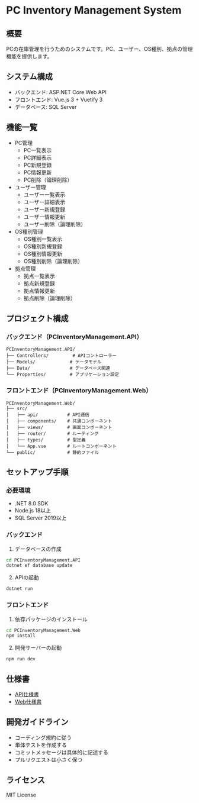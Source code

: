 # PC Inventory Management System

## 概要
PCの在庫管理を行うためのシステムです。PC、ユーザー、OS種別、拠点の管理機能を提供します。

## システム構成
- バックエンド: ASP.NET Core Web API
- フロントエンド: Vue.js 3 + Vuetify 3
- データベース: SQL Server

## 機能一覧
- PC管理
  - PC一覧表示
  - PC詳細表示
  - PC新規登録
  - PC情報更新
  - PC削除（論理削除）
- ユーザー管理
  - ユーザー一覧表示
  - ユーザー詳細表示
  - ユーザー新規登録
  - ユーザー情報更新
  - ユーザー削除（論理削除）
- OS種別管理
  - OS種別一覧表示
  - OS種別新規登録
  - OS種別情報更新
  - OS種別削除（論理削除）
- 拠点管理
  - 拠点一覧表示
  - 拠点新規登録
  - 拠点情報更新
  - 拠点削除（論理削除）

## プロジェクト構成

### バックエンド（PCInventoryManagement.API）
```
PCInventoryManagement.API/
├── Controllers/         # APIコントローラー
├── Models/             # データモデル
├── Data/               # データベース関連
└── Properties/         # アプリケーション設定
```

### フロントエンド（PCInventoryManagement.Web）
```
PCInventoryManagement.Web/
├── src/
│   ├── api/           # API通信
│   ├── components/    # 共通コンポーネント
│   ├── views/         # 画面コンポーネント
│   ├── router/        # ルーティング
│   ├── types/         # 型定義
│   └── App.vue        # ルートコンポーネント
└── public/            # 静的ファイル
```

## セットアップ手順

### 必要環境
- .NET 8.0 SDK
- Node.js 18以上
- SQL Server 2019以上

### バックエンド
1. データベースの作成
```bash
cd PCInventoryManagement.API
dotnet ef database update
```

2. APIの起動
```bash
dotnet run
```

### フロントエンド
1. 依存パッケージのインストール
```bash
cd PCInventoryManagement.Web
npm install
```

2. 開発サーバーの起動
```bash
npm run dev
```

## 仕様書
- [API仕様書](docs/specifications/api-specification.md)
- [Web仕様書](docs/specifications/web-specification.md)

## 開発ガイドライン
- コーディング規約に従う
- 単体テストを作成する
- コミットメッセージは具体的に記述する
- プルリクエストは小さく保つ

## ライセンス
MIT License
